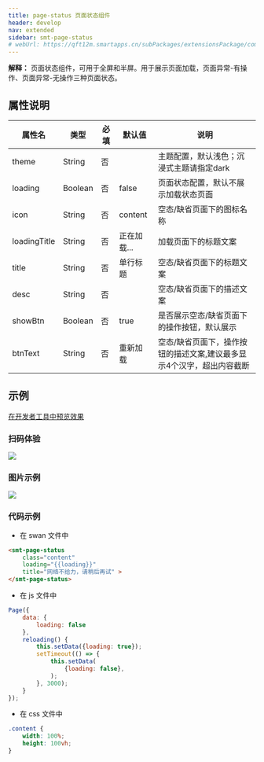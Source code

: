 ```yaml
---
title: page-status 页面状态组件
header: develop
nav: extended
sidebar: smt-page-status
# webUrl: https://qft12m.smartapps.cn/subPackages/extensionsPackage/component/pages/smt-page-status/smt-page-status
---
```


**解释：** 页面状态组件，可用于全屏和半屏。用于展示页面加载，页面异常-有操作、页面异常-无操作三种页面状态。

##  属性说明 

|属性名 | 类型 | 必填 | 默认值 |说明 |
|---|---|---|---|---|
|theme |String |否||主题配置，默认浅色；沉浸式主题请指定dark|
|loading |Boolean |否|false|页面状态配置，默认不展示加载状态页面|
|icon |String |否|content|空态&#x2F;缺省页面下的图标名称|
|loadingTitle |String |否|正在加载...|加载页面下的标题文案|
|title |String |否|单行标题|空态&#x2F;缺省页面下的标题文案|
|desc |String |否||空态&#x2F;缺省页面下的描述文案|
|showBtn |Boolean |否|true|是否展示空态&#x2F;缺省页面下的操作按钮，默认展示|
|btnText |String |否|重新加载|空态&#x2F;缺省页面下，操作按钮的描述文案,建议最多显示4个汉字，超出内容截断|


## 示例

<a href="" title="在开发者工具中预览效果" target="_self">在开发者工具中预览效果</a>

### 扫码体验

<img src="https://b.bdstatic.com/miniapp/assets/images/doc_demo/smt-page-status.png"  class="demo-qrcode-image" />

###  图片示例 

<div class="m-doc-custom-examples">
    <div class="m-doc-custom-examples-correct">
        <img src="https://b.bdstatic.com/miniapp/images/smt-page-status.gif">
    </div>  
</div>

###  代码示例

* 在 swan 文件中

```html
<smt-page-status 
    class="content"
    loading="{{loading}}"
    title="网络不给力，请稍后再试" >
</smt-page-status>
```


* 在 js 文件中

```javascript
Page({
    data: {
        loading: false
    },
    reloading() {
        this.setData({loading: true});
        setTimeout(() => {
            this.setData(
                {loading: false},
            );
        }, 3000);
    }
});
```


* 在 css 文件中

```css
.content {
    width: 100%;
    height: 100vh;
}
```



